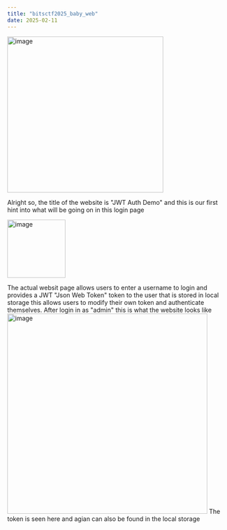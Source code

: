 ```yaml
---
title: "bitsctf2025_baby_web"
date: 2025-02-11
---
```

<img width="357" alt="image" src="https://github.com/user-attachments/assets/5548ddb2-89ea-4dd5-83e4-29ccbcc17db6" />

Alright so, the title of the website is "JWT Auth Demo" and this is our first hint into what will be going on in this login page

<img width="133" alt="image" src="https://github.com/user-attachments/assets/4125e31c-76aa-4261-8eb5-454f9f183141" />

The actual websit page allows users to enter a username to login and provides a JWT "Json Web Token" token to the user that is stored in local storage
this allows users to modify their own token and authenticate themselves. After login in as "admin" this is what the website looks like
<img width="458" alt="image" src="https://github.com/user-attachments/assets/824b1cba-f0fb-4b49-9932-f2e0ac021855" />
The token is seen here and agian can also be found in the local storage

